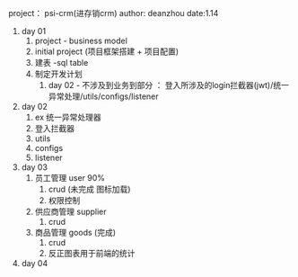 project： psi-crm(进存销crm)
author: deanzhou
date:1.14 


1. day 01 
   1. project - business model 
   2. initial project (项目框架搭建 + 项目配置)
   3. 建表 -sql table
   4. 制定开发计划 
      1. day 02 - 不涉及到业务到部分 ：
          登入所涉及的login拦截器(jwt)/统一异常处理/utils/configs/listener  
2. day 02
   1. ex 统一异常处理器
   2. 登入拦截器
   3. utils
   4. configs
   5. listener
3. day 03
   1. 员工管理 user 90%
      1. crud (未完成 图标加载)
      2. 权限控制
   2. 供应商管理 supplier
      1. crud
   3. 商品管理 goods  (完成)
      1. crud
      2. 反正图表用于前端的统计
4. day 04


